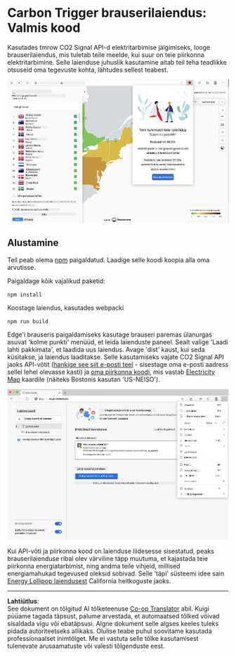 <!--
CO_OP_TRANSLATOR_METADATA:
{
  "original_hash": "fab4e6b4f0efcd587a9029d82991f597",
  "translation_date": "2025-10-11T12:16:26+00:00",
  "source_file": "5-browser-extension/solution/README.md",
  "language_code": "et"
}
-->
# Carbon Trigger brauserilaiendus: Valmis kood

Kasutades tmrow CO2 Signal API-d elektritarbimise jälgimiseks, looge brauserilaiendus, mis tuletab teile meelde, kui suur on teie piirkonna elektritarbimine. Selle laienduse juhuslik kasutamine aitab teil teha teadlikke otsuseid oma tegevuste kohta, lähtudes sellest teabest.

![laienduse ekraanipilt](../../../../translated_images/extension-screenshot.0e7f5bfa110e92e3875e1bc9405edd45a3d2e02963e48900adb91926a62a5807.et.png)

## Alustamine

Teil peab olema [npm](https://npmjs.com) paigaldatud. Laadige selle koodi koopia alla oma arvutisse.

Paigaldage kõik vajalikud paketid:

```
npm install
```

Koostage laiendus, kasutades webpacki

```
npm run build
```

Edge'i brauseris paigaldamiseks kasutage brauseri paremas ülanurgas asuvat 'kolme punkti' menüüd, et leida laienduste paneel. Sealt valige 'Laadi lahti pakkimata', et laadida uus laiendus. Avage 'dist' kaust, kui seda küsitakse, ja laiendus laaditakse. Selle kasutamiseks vajate CO2 Signal API jaoks API-võtit ([hankige see siit e-posti teel](https://www.co2signal.com/) - sisestage oma e-posti aadress sellel lehel olevasse kasti) ja [oma piirkonna koodi](http://api.electricitymap.org/v3/zones), mis vastab [Electricity Map](https://www.electricitymap.org/map) kaardile (näiteks Bostonis kasutan 'US-NEISO').

![paigaldamine](../../../../translated_images/install-on-edge.78634f02842c48283726c531998679a6f03a45556b2ee99d8ff231fe41446324.et.png)

Kui API-võti ja piirkonna kood on laienduse liidesesse sisestatud, peaks brauserilaienduse ribal olev värviline täpp muutuma, et kajastada teie piirkonna energiatarbimist, ning andma teile vihjeid, millised energiamahukad tegevused oleksid sobivad. Selle 'täpi' süsteemi idee sain [Energy Lollipop laiendusest](https://energylollipop.com/) California heitkoguste jaoks.

---

**Lahtiütlus**:  
See dokument on tõlgitud AI tõlketeenuse [Co-op Translator](https://github.com/Azure/co-op-translator) abil. Kuigi püüame tagada täpsust, palume arvestada, et automaatsed tõlked võivad sisaldada vigu või ebatäpsusi. Algne dokument selle algses keeles tuleks pidada autoriteetseks allikaks. Olulise teabe puhul soovitame kasutada professionaalset inimtõlget. Me ei vastuta selle tõlke kasutamisest tulenevate arusaamatuste või valesti tõlgenduste eest.